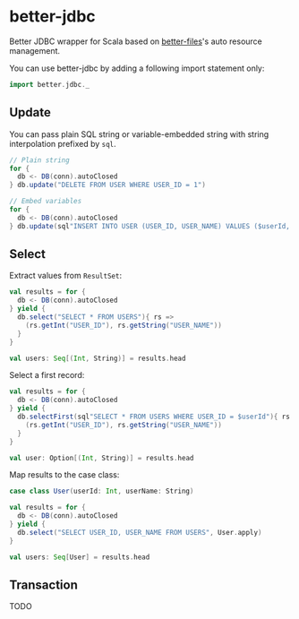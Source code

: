 # better-jdbc

Better JDBC wrapper for Scala based on [better-files](https://github.com/pathikrit/better-files)'s auto resource management.

You can use better-jdbc by adding a following import statement only:

```scala
import better.jdbc._
```

## Update

You can pass plain SQL string or variable-embedded string with string interpolation prefixed by `sql`.

```scala
// Plain string
for {
  db <- DB(conn).autoClosed
} db.update("DELETE FROM USER WHERE USER_ID = 1")

// Embed variables
for {
  db <- DB(conn).autoClosed
} db.update(sql"INSERT INTO USER (USER_ID, USER_NAME) VALUES ($userId, $userName)")
```

## Select

Extract values from `ResultSet`:

```scala
val results = for {
  db <- DB(conn).autoClosed
} yield {
  db.select("SELECT * FROM USERS"){ rs =>
    (rs.getInt("USER_ID"), rs.getString("USER_NAME"))
  }
}

val users: Seq[(Int, String)] = results.head
```

Select a first record:

```scala
val results = for {
  db <- DB(conn).autoClosed
} yield {
  db.selectFirst(sql"SELECT * FROM USERS WHERE USER_ID = $userId"){ rs =>
    (rs.getInt("USER_ID"), rs.getString("USER_NAME"))
  }
}

val user: Option[(Int, String)] = results.head
```

Map results to the case class:

```scala
case class User(userId: Int, userName: String)

val results = for {
  db <- DB(conn).autoClosed
} yield {
  db.select("SELECT USER_ID, USER_NAME FROM USERS", User.apply)
}

val users: Seq[User] = results.head
```

## Transaction

TODO

